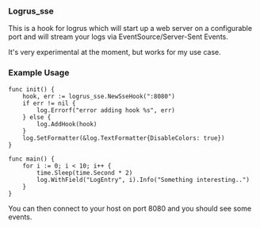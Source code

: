 ### Logrus_sse

This is a hook for logrus which will start up a web server on a configurable port and will stream your logs via EventSource/Server-Sent Events.

It's very experimental at the moment, but works for my use case.

### Example Usage

```
func init() {
	hook, err := logrus_sse.NewSseHook(":8080")
	if err != nil {
		log.Errorf("error adding hook %s", err)
	} else {
		log.AddHook(hook)
	}
	log.SetFormatter(&log.TextFormatter{DisableColors: true})
}

func main() {
	for i := 0; i < 10; i++ {
		time.Sleep(time.Second * 2)
		log.WithField("LogEntry", i).Info("Something interesting..")
	}
}
```

You can then connect to your host on port 8080 and you should see some events.